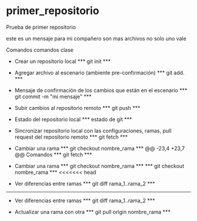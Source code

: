 # primer_repositorio
Prueba de primer repositorio


este es un mensaje para mi compañero son mas archivos no solo uno vale

Comandos
comandos clase 
* Crear un repositorio local
*** git init ***

* Agregar archivo al escenario (ambiente pre-confirmación)
*** git add. ***

* Mensaje de confirmación de los cambios que están en el escenario
*** git commit -m "mi mensaje" ***

* Subir cambios al repositorio remoto
*** git push ***

* Estado del repositorio local
*** estado de git ***

* Sincronizar repositorio local con las configuraciones, ramas, pull request del repositorio remoto
*** git fetch ***

* Cambiar una rama
*** git checkout nombre_rama ***
@@ -23,4 +23,7 @@ Comandos
*** git fetch ***

* Cambiar una rama
*** git checkout nombre_rama ***
*** git checkout nombre_rama ***
<<<<<<< head
* Ver diferencias entre ramas
*** git diff rama_1..rama_2 ***
-------
* Ver diferencias entre ramas
*** git diff rama_1..rama_2 ***
>>>>>>>
* Actualizar una rama con otra
*** git pull origin nombre_rama ***